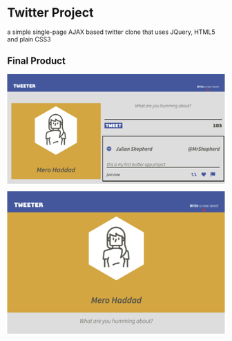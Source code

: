 
# Twitter Project

a simple single-page AJAX based twitter clone that uses JQuery, HTML5 and plain CSS3

## Final Product

!["responsive design desktop"](https://github.com/ammaralhaddad/twetter/blob/master/docs/responsive%20design%20desktop.png)

!["responsive design mobile"](https://github.com/ammaralhaddad/twetter/blob/master/docs/responsive%20design%20mobile.png)